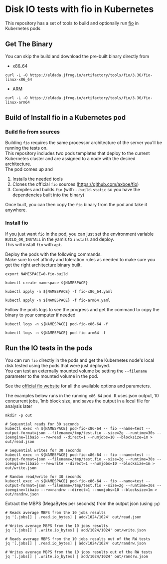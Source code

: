 # Disk IO tests with fio in Kubernetes
This repository has a set of tools to build and optionally run [fio](https://fio.readthedocs.io/en/latest/fio_doc.html) in Kubernetes pods

## Get The Binary
You can skip the build and download the pre-built binary directly from
- x86_64
```shell
curl -L -O https://eldada.jfrog.io/artifactory/tools/fio/3.36/fio-linux-x86_64
```

- ARM
```shell
curl -L -O https://eldada.jfrog.io/artifactory/tools/fio/3.36/fio-linux-arm64
```

## Build of Install fio in a Kubernetes pod
### Build fio from sources
Building `fio` requires the same processor architecture of the server you'll be running the tests on.</br>
This repository includes two pods templates that deploy to the current Kubernetes cluster and are assigned to a node with the desired architecture.</br>
The pod comes up and
1. Installs the needed tools
2. Clones the official `fio` sources (https://github.com/axboe/fio)
3. Compiles and builds `fio` (with `--build-static` so you have the dependencies built into the binary)

Once built, you can then copy the `fio` binary from the pod and take it anywhere. 

### Install fio
If you just want `fio` in the pod, you can just set the environment variable `BUILD_OR_INSTALL` in the yamls to `install` and deploy.</br>
This will install `fio` with `apt`.

Deploy the pods with the following commands.<br>
Make sure to set affinity and toleration rules as needed to make sure you get the right architecture binary built.
```shell
export NAMESPACE=0-fio-build

kubectl create namespace ${NAMESPACE}

kubectl apply -n ${NAMESPACE} -f fio-x86_64.yaml

kubectl apply -n ${NAMESPACE} -f fio-arm64.yaml
```

Follow the pods logs to see the progress and get the command to copy the binary to your computer if needed
```shell
kubectl logs -n ${NAMESPACE} pod-fio-x86-64 -f

kubectl logs -n ${NAMESPACE} pod-fio-arm64 -f
```

## Run the IO tests in the pods
You can run `fio` directly in the pods and get the Kubernetes node's local disk tested using the pods that were just deployed.</br>
You can test an externally mounted volume be setting the `--filename` parameter to the mounted volume in the pod.

See the [official fio website](https://fio.readthedocs.io/en/latest/fio_doc.html) for all the available options and parameters.

The examples below runs in the running `x86_64` pod. It uses json output, 10 concurrent jobs, 1mb block size, and saves the output in a local file for analysis later
```shell
mkdir -p out

# Sequential reads for 30 seconds
kubectl exec -n ${NAMESPACE} pod-fio-x86-64 -- fio --name=test --output-format=json --filename=/tmp/test.fio --size=2g --runtime=30s --ioengine=libaio --rw=read --direct=1 --numjobs=10 --blocksize=1m > out/read.json

# Sequential writes for 30 seconds
kubectl exec -n ${NAMESPACE} pod-fio-x86-64 -- fio --name=test --output-format=json --filename=/tmp/test.fio --size=2g --runtime=30s --ioengine=libaio --rw=write --direct=1 --numjobs=10 --blocksize=1m > out/write.json

# Random read/write for 30 seconds
kubectl exec -n ${NAMESPACE} pod-fio-x86-64 -- fio --name=test --output-format=json --filename=/tmp/test.fio --size=2g --runtime=30s --ioengine=libaio --rw=randrw --direct=1 --numjobs=10 --blocksize=1m > out/randrw.json
```

Extract the MBPS (MegaBytes per seconds) from the output json (using `jq`)
```shell
# Reads average MBPS from the 10 jobs results
jq '[.jobs[] | .read.io_bytes] | add/1024/1024' out/read.json

# Writes average MBPS from the 10 jobs results
jq '[.jobs[] | .write.io_bytes] | add/1024/1024' out/write.json

# Reads average MBPS from the 10 jobs results out of the RW tests
jq '[.jobs[] | .read.io_bytes] | add/1024/1024' out/randrw.json

# Writes average MBPS from the 10 jobs results out of the RW tests
jq '[.jobs[] | .write.io_bytes] | add/1024/1024' out/randrw.json
```
